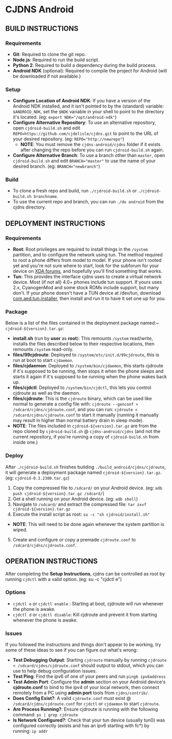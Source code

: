 # CJDNS Android #

## BUILD INSTRUCTIONS ##

### Requirements ###

* **Git**: Required to clone the git repo.
* **Node.js**: Required to run the build script.
* **Python 2**: Required to build a dependency during the build process.
* **Android NDK** (optional): Required to compile the project for Android (will be downloaded if not available.)

### Setup ###

* **Configure Location of Android NDK**: If you have a version of the Android NDK installed, and it isn't pointed to by the (standard) variable: `$ANDROID_NDK`, set the `$NDK` variable in your shell to point to the directory it's located. (eg: `export NDK="/opt/android-ndk"`)
* **Configure Alternative Repository**: To use an alternative repository, open `cjdroid-build.sh` and edit `REPO=https://github.com/cjdelisle/cjdns.git` to point to the URL of your desired repository. (eg: `REPO="http://newrepo"`)
  * **NOTE**: You must remove the `cjdns-android/cjdns` folder if it exists after changing the repo before you can run `cjdroid-build.sh` again.
* **Configure Alternative Branch**: To use a branch other than `master`, open `cjdroid-build.sh` and edit `BRANCH="master"` to use the name of your desired branch. (eg: `BRANCH="newbranch"`)

### Build ###

 * To clone a fresh repo and build, run `./cjdroid-build.sh` or `./cjdroid-build.sh branchname`.
 * To use the current repo and branch, you can run `./do android` from the cjdns directory.

## DEPLOYMENT INSTRUCTIONS ##

### Requirements ###

* **Root**: Root privileges are required to install things in the `/system` partition, and to configure the network using tun. The method required to root a phone differs from model to model.  If your phone isn't rooted yet and you're not sure where to start, look for the subforum for your device on [XDA forums](http://forum.xda-developers.com), and hopefully you'll find something that works.
* **Tun**: This provides the interface cjdns uses to create a virtual network device. Most (if not all) 4.0+ phones include tun support. If yours uses 2.x, CyanogenMod and some stock ROMs include support, but many don't. If your phone doesn't have a TUN device at /dev/tun, download [com.aed.tun.installer](http://cjdns.ca/com.aed.tun.installer.apk), then install and run it to have it set one up for you.

### Package ###

Below is a list of the files contained in the deployment package named:~ `cjdroid-${version}.tar.gz`:

* **install.sh** (run by **user** as **root**): This remounts `/system` read/write, installs the files described below to their respective locations, then remounts `/system` read-only.
* **files/99cjdroute**: Deployed to `/system/etc/init.d/99cjdroute`, this is run at boot to start `cjdaemon`.
* **files/cjdaemon**: Deployed to `/system/bin/cjdaemon`, this starts cjdroute if it's supposed to be running, then stops it when the phone sleeps and starts it again if it's supposed to be running when the phone wakes back up.
* **files/cjdctl**: Deployed to `/system/bin/cjdctl`, this lets you control cjdroute as well as the daemon.
* **files/cjdroute**: This is the `cjdroute` binary, which can be used like normal to generate a config file with: `cjdroute --genconf > /sdcard/cjdns/cjdroute.conf`, and you can run: `cjdroute < /sdcard/cjdns/cjdroute.conf` to start it manually (running it manually may result in higher than normal battery drain in sleep mode).
* **NOTE**: The files included in `cjdroid-${version}.tar.gz` are from the repo cloned by `cjdroid-build.sh` @  `cjdns-android/cjdns` (and not the current repository, if you're running a copy of `cjdroid-build.sh` from inside one.)

### Deploy ###

After `./cjdroid-build.sh` finishes building `./build_android/cjdns/cjdroute`, it will generate a deployment package named `cjdroid-${version}.tar.gz`. (eg: `cjdroid-0.3.2380.tar.gz`)

1. Copy the compressed file to `/sdcard/` on your Android device. (eg: `adb push cjdroid-${version}.tar.gz /sdcard/`)
2. Get a shell running on your Android device. (eg: `adb shell`)
3. Navigate to `/sdcard/` and extract the compressed file: `tar zxvf cjdroid-${version}.tar.gz`
4. Execute the install script as root: `su -c "sh cjdroid/install.sh"`
  * **NOTE**: This will need to be done again whenever the system partition is wiped.
5. Create and configure or copy a premade `cjdroute.conf` to `/sdcard/cjdns/cjdroute.conf`.

## OPERATION INSTRUCTIONS ##

After completing the **Setup Instructions**, cjdns can be controlled as root by running `cjdctl` with a valid option. (eg: su -c "cjdctl e")

### Options ###

* `cjdctl e` or `cjdctl enable` : Starting at boot, cjdroute will run whenever the phone is awake.
* `cjdctl d` or `cjdctl disable`: Kill cjdroute and prevent it from starting whenever the phone is awake.

### Issues ###

If you followed the instructions and things don't appear to be working, try some of these ideas to see if you can figure out what's wrong:

* **Test Debugging Output**: Starting `cjdroute` manually by running `cjdroute < /sdcard/cjdns/cjdroute.conf` should output to stdout, which you can use to help debug configuration issues.
* **Test Ping**: Find the ipv6 of one of your peers and run `ping6 ipv6address`
* **Test Admin Port**: Configure the **admin** section on your Android device's **cjdroute.conf** to bind to the ipv4 of your local network, then connect remotely from a PC using **admin port** tools from `cjdns/contrib/`.
* **Does Config Exist?**: A valid `cjdroute.conf` must exist @ `/sdcard/cjdns/cjdroute.conf` for `cjdctl` or `cjdaemon` to start `cjdroute`.
* **Are Process Running?**: Ensure cjdroute is running with the following command: `ps | grep cjdroute`
* **Is Network Configured?**: Check that your tun device (usually tun0) was configured correctly (exists and has an ipv6 starting with fc*) by running: `ip addr`
